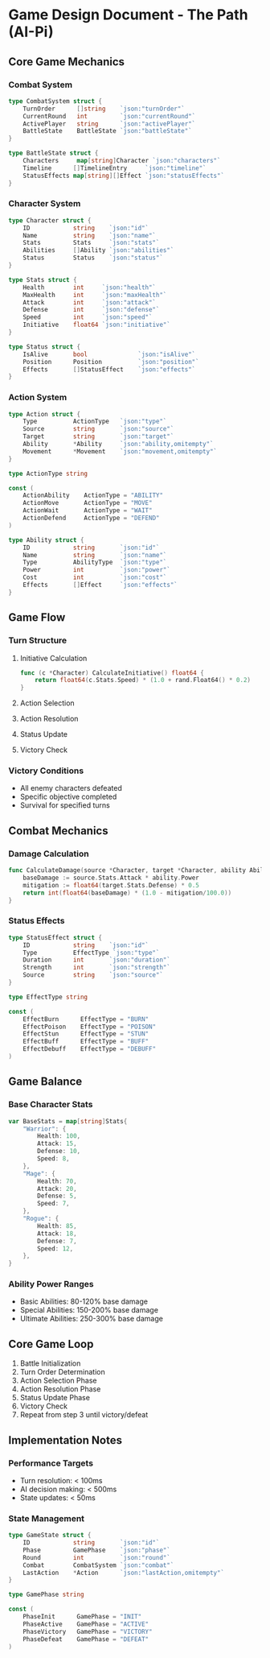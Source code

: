 # Game Design Document - The Path (AI-Pi)

## Core Game Mechanics

### Combat System
```go
type CombatSystem struct {
    TurnOrder      []string    `json:"turnOrder"`
    CurrentRound   int         `json:"currentRound"`
    ActivePlayer   string      `json:"activePlayer"`
    BattleState    BattleState `json:"battleState"`
}

type BattleState struct {
    Characters     map[string]Character `json:"characters"`
    Timeline      []TimelineEntry     `json:"timeline"`
    StatusEffects map[string][]Effect `json:"statusEffects"`
}
```

### Character System
```go
type Character struct {
    ID            string    `json:"id"`
    Name          string    `json:"name"`
    Stats         Stats     `json:"stats"`
    Abilities     []Ability `json:"abilities"`
    Status        Status    `json:"status"`
}

type Stats struct {
    Health        int     `json:"health"`
    MaxHealth     int     `json:"maxHealth"`
    Attack        int     `json:"attack"`
    Defense       int     `json:"defense"`
    Speed         int     `json:"speed"`
    Initiative    float64 `json:"initiative"`
}

type Status struct {
    IsAlive       bool              `json:"isAlive"`
    Position      Position          `json:"position"`
    Effects       []StatusEffect    `json:"effects"`
}
```

### Action System
```go
type Action struct {
    Type          ActionType   `json:"type"`
    Source        string       `json:"source"`
    Target        string       `json:"target"`
    Ability       *Ability     `json:"ability,omitempty"`
    Movement      *Movement    `json:"movement,omitempty"`
}

type ActionType string

const (
    ActionAbility    ActionType = "ABILITY"
    ActionMove       ActionType = "MOVE"
    ActionWait       ActionType = "WAIT"
    ActionDefend     ActionType = "DEFEND"
)

type Ability struct {
    ID            string       `json:"id"`
    Name          string       `json:"name"`
    Type          AbilityType  `json:"type"`
    Power         int          `json:"power"`
    Cost          int          `json:"cost"`
    Effects       []Effect     `json:"effects"`
}
```

## Game Flow

### Turn Structure
1. Initiative Calculation
   ```go
   func (c *Character) CalculateInitiative() float64 {
       return float64(c.Stats.Speed) * (1.0 + rand.Float64() * 0.2)
   }
   ```

2. Action Selection
3. Action Resolution
4. Status Update
5. Victory Check

### Victory Conditions
- All enemy characters defeated
- Specific objective completed
- Survival for specified turns

## Combat Mechanics

### Damage Calculation
```go
func CalculateDamage(source *Character, target *Character, ability Ability) int {
    baseDamage := source.Stats.Attack * ability.Power
    mitigation := float64(target.Stats.Defense) * 0.5
    return int(float64(baseDamage) * (1.0 - mitigation/100.0))
}
```

### Status Effects
```go
type StatusEffect struct {
    ID            string    `json:"id"`
    Type          EffectType `json:"type"`
    Duration      int       `json:"duration"`
    Strength      int       `json:"strength"`
    Source        string    `json:"source"`
}

type EffectType string

const (
    EffectBurn      EffectType = "BURN"
    EffectPoison    EffectType = "POISON"
    EffectStun      EffectType = "STUN"
    EffectBuff      EffectType = "BUFF"
    EffectDebuff    EffectType = "DEBUFF"
)
```

## Game Balance

### Base Character Stats
```go
var BaseStats = map[string]Stats{
    "Warrior": {
        Health: 100,
        Attack: 15,
        Defense: 10,
        Speed: 8,
    },
    "Mage": {
        Health: 70,
        Attack: 20,
        Defense: 5,
        Speed: 7,
    },
    "Rogue": {
        Health: 85,
        Attack: 18,
        Defense: 7,
        Speed: 12,
    },
}
```

### Ability Power Ranges
- Basic Abilities: 80-120% base damage
- Special Abilities: 150-200% base damage
- Ultimate Abilities: 250-300% base damage

## Core Game Loop
1. Battle Initialization
2. Turn Order Determination
3. Action Selection Phase
4. Action Resolution Phase
5. Status Update Phase
6. Victory Check
7. Repeat from step 3 until victory/defeat

## Implementation Notes

### Performance Targets
- Turn resolution: < 100ms
- AI decision making: < 500ms
- State updates: < 50ms

### State Management
```go
type GameState struct {
    ID            string       `json:"id"`
    Phase         GamePhase    `json:"phase"`
    Round         int          `json:"round"`
    Combat        CombatSystem `json:"combat"`
    LastAction    *Action      `json:"lastAction,omitempty"`
}

type GamePhase string

const (
    PhaseInit      GamePhase = "INIT"
    PhaseActive    GamePhase = "ACTIVE"
    PhaseVictory   GamePhase = "VICTORY"
    PhaseDefeat    GamePhase = "DEFEAT"
)